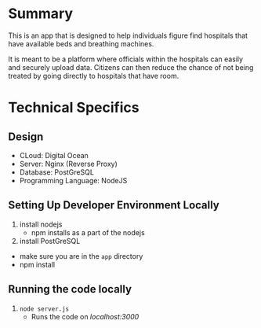 
# Summary

This is an app that is designed to help individuals figure find hospitals that have available beds and breathing machines.

It is meant to be a platform where officials within the hospitals can easily and securely upload data. Citizens can then reduce the chance of not being treated by going directly to hospitals that have room.


# Technical Specifics

## Design
* CLoud: Digital Ocean
* Server: Nginx (Reverse Proxy)
* Database: PostGreSQL
* Programming Language: NodeJS

## Setting Up Developer Environment Locally
1. install nodejs
    * npm installs as a part of the nodejs
1. install PostGreSQL


* make sure you are in the `app` directory
* npm install

## Running the code locally
1. `node server.js`
    * Runs the code on _localhost:3000_